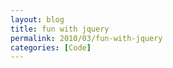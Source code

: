 ```yaml
---
layout: blog
title: fun with jquery
permalink: 2010/03/fun-with-jquery
categories: [Code]
---
```


<script src="https://gist.github.com/860775.js?file=approval-statuses.js"></script>
